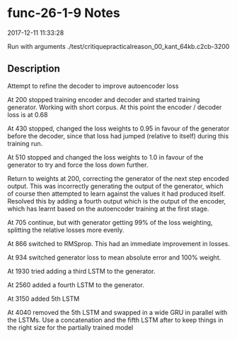 # func-26-1-9 Notes

2017-12-11 11:33:28

Run with arguments ./test/critiquepracticalreason_00_kant_64kb.c2cb-3200 

## Description

Attempt to refine the decoder to improve autoencoder loss

At 200 stopped training encoder and decoder and started training generator.
Working with short corpus. At this point the encoder / decoder loss is at 0.68

At 430 stopped, changed the loss weights to 0.95 in favour of the 
generator before the decoder, since that loss had jumped (relative to itself)
during this training run.

At 510 stopped and changed the loss weights to 1.0 in favour of the 
generator to try and force the loss down further.

Return to weights at 200, correcting the generator of the 
next step encoded output. This was incorrectly generating the 
output of the generator, which of course then attempted to learn against
the values it had produced itself. Resolved this by adding a fourth output
which is the output of the encoder, which has learnt based on the 
autoencoder training at the first stage.

At 705 continue, but with generator getting 99% of the loss
weighting, splitting the relative losses more evenly.

At 866 switched to RMSprop. This had an immediate improvement in losses.

At 934 switched generator loss to mean absolute error and 100% weight.

At 1930 tried adding a third LSTM to the generator.

At 2560 added a fourth LSTM to the generator.

At 3150 added 5th LSTM

At 4040 removed the 5th LSTM and swapped in
a wide GRU in parallel with the LSTMs. Use a concatenation
and the fifth LSTM after to keep things in the right
size for the partially trained model
